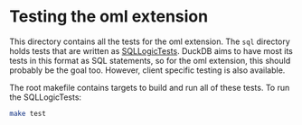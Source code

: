 # Testing the oml extension
This directory contains all the tests for the oml extension. The `sql` directory holds tests that are written as [SQLLogicTests](https://duckdb.org/dev/sqllogictest/intro.html). DuckDB aims to have most its tests in this format as SQL statements, so for the oml extension, this should probably be the goal too. However, client specific testing is also available.

The root makefile contains targets to build and run all of these tests. To run the SQLLogicTests:
```bash
make test
```
